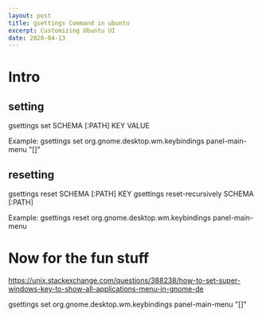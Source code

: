 ```yaml
---
layout: post
title: gsettings Command in ubuntu
excerpt: Customizing Ubuntu UI
date: 2020-04-13
---
```


# Intro

## setting
gsettings set SCHEMA [:PATH]  KEY VALUE

Example:
gsettings set org.gnome.desktop.wm.keybindings panel-main-menu "[]"

## resetting
gsettings reset SCHEMA [:PATH]  KEY
gsettings reset-recursively SCHEMA [:PATH]

Example:
gsettings reset org.gnome.desktop.wm.keybindings panel-main-menu


# Now for the fun stuff
https://unix.stackexchange.com/questions/388238/how-to-set-super-windows-key-to-show-all-applications-menu-in-gnome-de

gsettings set org.gnome.desktop.wm.keybindings panel-main-menu "[]"
